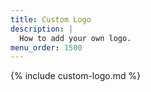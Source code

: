 ```yaml
---
title: Custom Logo
description: |
  How to add your own logo.
menu_order: 1500
---
```


{% include custom-logo.md %}
